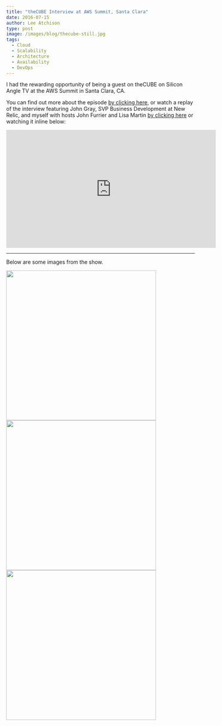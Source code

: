 ```yaml
---
title: "theCUBE Interview at AWS Summit, Santa Clara"
date: 2016-07-15
author: Lee Atchison
type: post
image: /images/blog/thecube-still.jpg
tags:
  - Cloud
  - Scalability
  - Architecture
  - Availability
  - DevOps
---
```


I had the rewarding opportunity of being a guest on theCUBE on Silicon Angle TV at the AWS Summit in Santa Clara, CA.

<!--more-->
You can find out more about the episode
<a href="http://siliconangle.tv/aws-summit-july-12-13/" target="_blank">by clicking here</a>,
or watch a replay of the interview featuring John Gray, SVP Business Development at New Relic, and myself with hosts John Furrier and Lisa Martin
<a href="https://www.youtube.com/watch?v=7Uv50QsfxlY" target="_blank">by clicking here</a> or watching it inline below:

<iframe width="560" height="315" src="https://www.youtube.com/embed/7Uv50QsfxlY" frameborder="0" allowfullscreen></iframe>

<hr>

Below are some images from the show.

<img src="/images/blog/thecube-stage1.jpg" width="400">

<img src="/images/blog/thecube-stage2.jpg" width="400">

<img src="/images/blog/thecube-stage3.jpg" width="400">
